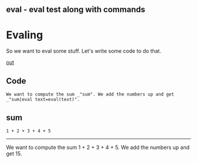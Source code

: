 eval - eval test along with commands
---
# Evaling

So we want to eval some stuff. Let's write some code to do that. 

[out](#code "save:")

## Code

    We want to compute the sum _"sum". We add the numbers up and get 
    _"sum|eval text=eval(text)".

## sum

    1 + 2 + 3 + 4 + 5

---
We want to compute the sum 1 + 2 + 3 + 4 + 5. We add the numbers up and get 
15.
